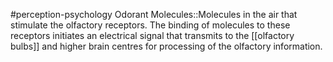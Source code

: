 #perception-psychology 
Odorant Molecules::Molecules in the air that stimulate the olfactory receptors. The binding of molecules to these receptors initiates an electrical signal that transmits to the [[olfactory bulbs]] and higher brain centres for processing of the olfactory information.